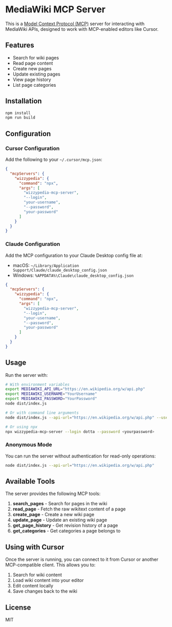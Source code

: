# MediaWiki MCP Server

This is a [Model Context Protocol (MCP)](https://github.com/anthropics/anthropic-cookbook/tree/main/tools_and_apis/mcp) server for interacting with MediaWiki APIs, designed to work with MCP-enabled editors like Cursor.

## Features

- Search for wiki pages
- Read page content
- Create new pages
- Update existing pages
- View page history
- List page categories

## Installation

```bash
npm install
npm run build
```

## Configuration

### Cursor Configuration

Add the following to your `~/.cursor/mcp.json`:

```json
{
  "mcpServers": {
    "wizzypedia": {
      "command": "npx",
      "args": [
        "wizzypedia-mcp-server",
        "--login",
        "your-username",
        "--password",
        "your-password"
      ]
    }
  }
}
```

### Claude Configuration

Add the MCP configuration to your Claude Desktop config file at:

- macOS: `~/Library/Application Support/Claude/claude_desktop_config.json`
- Windows: `%APPDATA%\Claude\claude_desktop_config.json`

```json
{
  "mcpServers": {
    "wizzypedia": {
      "command": "npx",
      "args": [
        "wizzypedia-mcp-server",
        "--login",
        "your-username",
        "--password",
        "your-password"
      ]
    }
  }
}
```

## Usage

Run the server with:

```bash
# With environment variables
export MEDIAWIKI_API_URL="https://en.wikipedia.org/w/api.php"
export MEDIAWIKI_USERNAME="YourUsername"
export MEDIAWIKI_PASSWORD="YourPassword"
node dist/index.js

# Or with command line arguments
node dist/index.js --api-url="https://en.wikipedia.org/w/api.php" --username="YourUsername" --password="YourPassword"

# Or using npx
npx wizzypedia-mcp-server --login dotta --password <yourpassword>
```

### Anonymous Mode

You can run the server without authentication for read-only operations:

```bash
node dist/index.js --api-url="https://en.wikipedia.org/w/api.php"
```

## Available Tools

The server provides the following MCP tools:

1. **search_pages** - Search for pages in the wiki
2. **read_page** - Fetch the raw wikitext content of a page
3. **create_page** - Create a new wiki page
4. **update_page** - Update an existing wiki page
5. **get_page_history** - Get revision history of a page
6. **get_categories** - Get categories a page belongs to

## Using with Cursor

Once the server is running, you can connect to it from Cursor or another MCP-compatible client. This allows you to:

1. Search for wiki content
2. Load wiki content into your editor
3. Edit content locally
4. Save changes back to the wiki

## License

MIT

